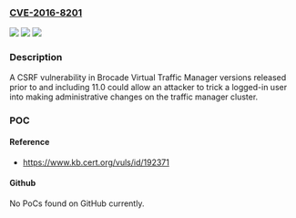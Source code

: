 ### [CVE-2016-8201](https://cve.mitre.org/cgi-bin/cvename.cgi?name=CVE-2016-8201)
![](https://img.shields.io/static/v1?label=Product&message=Brocade%20Virtual%20Traffic%20Manager%20versions%20released%20prior%20to%20and%20including%2011.0&color=blue)
![](https://img.shields.io/static/v1?label=Version&message=n%2Fa&color=blue)
![](https://img.shields.io/static/v1?label=Vulnerability&message=Cross-Site%20Request%20Forgery&color=brighgreen)

### Description

A CSRF vulnerability in Brocade Virtual Traffic Manager versions released prior to and including 11.0 could allow an attacker to trick a logged-in user into making administrative changes on the traffic manager cluster.

### POC

#### Reference
- https://www.kb.cert.org/vuls/id/192371

#### Github
No PoCs found on GitHub currently.

